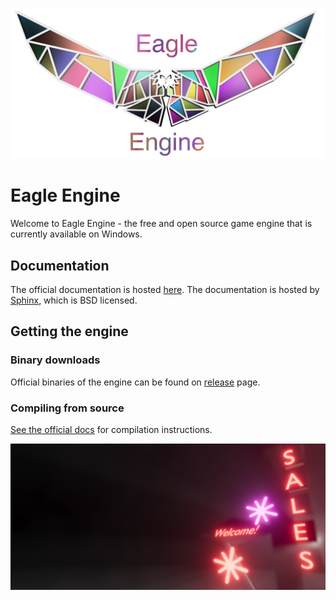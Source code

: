 <p align="center">
  <a href="https://eagledocs.readthedocs.org/en/latest/">
    <img src="docs/source/imgs/logo.png" alt="Eagle Engine">
  </a>
</p>

# Eagle Engine
Welcome to Eagle Engine - the free and open source game engine that is currently available on Windows.

## Documentation
The official documentation is hosted [here](https://eagledocs.readthedocs.org/en/latest/).
The documentation is hosted by [Sphinx](http://www.sphinx-doc.org/en/master/), which is BSD licensed.

## Getting the engine

### Binary downloads

Official binaries of the engine can be found on
[release](https://github.com/IceLuna/Eagle/releases) page.

### Compiling from source

[See the official docs](https://eagledocs.readthedocs.org/en/latest/getstarted/installation.html#building-manually)
for compilation instructions.

<p align="center">
    <img src="docs/source/rendering/imgs/volumetric_light_2.png" alt="Eagle Engine">
</p>
